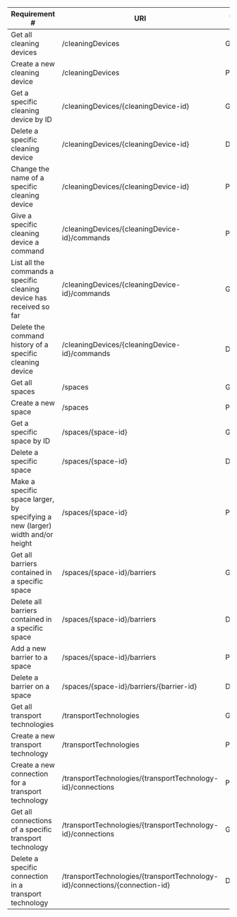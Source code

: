 |Requirement # | URI | VERB |
|---|---|---|
| Get all cleaning devices                                                                      | /cleaningDevices | GET |
| Create a new cleaning device                                                                  | /cleaningDevices | POST |
| Get a specific cleaning device by ID                                                          | /cleaningDevices/{cleaningDevice-id} | GET |
| Delete a specific cleaning device                                                             | /cleaningDevices/{cleaningDevice-id} | DELETE |
| Change the name of a specific cleaning device                                                 | /cleaningDevices/{cleaningDevice-id} | PATCH |
| Give a specific cleaning device a command                                         | /cleaningDevices/{cleaningDevice-id}/commands | POST |
| List all the commands a specific cleaning device has received so far                        | /cleaningDevices/{cleaningDevice-id}/commands | GET |
| Delete the command history of a specific cleaning device                                    | /cleaningDevices/{cleaningDevice-id}/commands  | DELETE |
| Get all spaces                                                                 | /spaces | GET |
| Create a new space                                                             | /spaces | POST |
| Get a specific space by ID                                                     | /spaces/{space-id} | GET |
| Delete a specific space                                                        | /spaces/{space-id} | DELETE |
| Make a specific space larger, by specifying a new (larger) width and/or height | /spaces/{space-id} | PATCH |
| Get all barriers contained in a specific space                                  | /spaces/{space-id}/barriers | GET |
| Delete all barriers contained in a specific space                               | /spaces/{space-id}/barriers | DELETE |
| Add a new barrier to a space                                                    | /spaces/{space-id}/barriers | POST |
| Delete a barrier on a space                                                     | /spaces/{space-id}/barriers/{barrier-id} | DELETE |
| Get all transport technologies                                                            | /transportTechnologies | GET |
| Create a new transport technology                                                        | /transportTechnologies | POST |
| Create a new connection for a transport technology                                       | /transportTechnologies/{transportTechnology-id}/connections | POST |
| Get all connections of a specific transport technology                                   | /transportTechnologies/{transportTechnology-id}/connections | GET |
| Delete a specific connection in a transport technology                                   | /transportTechnologies/{transportTechnology-id}/connections/{connection-id} | DELETE |
